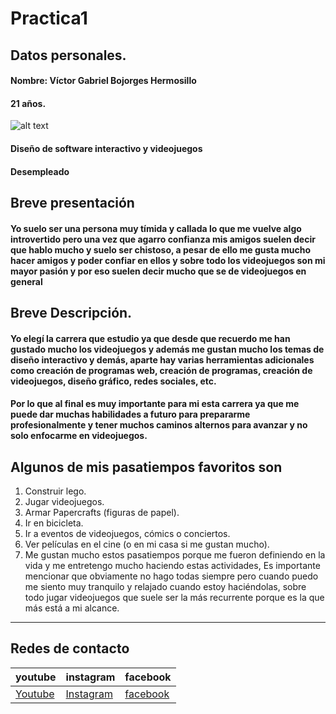 # Practica1
## Datos personales. 
#### Nombre: Víctor Gabriel Bojorges Hermosillo
#### 21 años.
![alt text](image.png)
#### Diseño de software interactivo y videojuegos
#### Desempleado 
## Breve presentación 
#### Yo suelo ser una persona muy tímida y callada lo que me vuelve algo introvertido pero una vez que agarro confianza mis amigos suelen decir que hablo mucho y suelo ser chistoso, a pesar de ello me gusta mucho hacer amigos y poder confiar en ellos y sobre todo los videojuegos son mi mayor pasión y por eso suelen decir mucho que se de videojuegos en general
## Breve Descripción. 
#### Yo elegí la carrera que estudio ya que desde que recuerdo me han gustado mucho los videojuegos y además me gustan mucho los temas de diseño interactivo y demás, aparte hay varias herramientas adicionales como creación de programas web, creación de programas, creación de videojuegos, diseño gráfico, redes sociales, etc.
#### Por lo que al final es muy importante para mi esta carrera ya que me puede dar muchas habilidades a futuro para prepararme profesionalmente y tener muchos caminos alternos para avanzar y no solo enfocarme en videojuegos.
## Algunos de mis pasatiempos favoritos son
1. Construir lego.
1. Jugar videojuegos.
1. Armar Papercrafts (figuras de papel).
1. Ir en bicicleta.
1. Ir a eventos de videojuegos, cómics o conciertos.
1. Ver películas en el cine (o en mi casa si me gustan mucho).
1. Me gustan mucho estos pasatiempos porque me fueron definiendo en la vida y me entretengo mucho haciendo estas actividades, Es importante mencionar que obviamente no hago todas siempre pero cuando puedo me siento muy tranquilo y relajado cuando estoy haciéndolas, sobre todo jugar videojuegos que suele ser la más recurrente porque es la que más está a mi alcance.

---

## Redes de contacto
|youtube|instagram|facebook|
|----|-----|-----|
|[Youtube](https://youtube.com/@vicbojo?si=2QRkFM6ryYYRBlcQ)|[Instagram](https://www.instagram.com/vic_bojo?igsh=MW9xd2kxY3RiNmRubA%3D%3D&utm_source=qr)|[facebook](https://www.facebook.com/share/19oVwiqR86/?mibextid=wwXIfr)|
